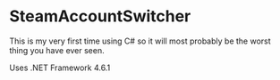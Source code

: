 # SteamAccountSwitcher
This is my very first time using C# so it will most probably be the worst thing you have ever seen.

Uses .NET Framework 4.6.1
